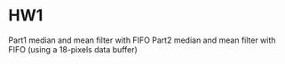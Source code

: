 # HW1
Part1 median and mean filter with FIFO
Part2 median and mean filter with FIFO (using a 18-pixels data buffer)
